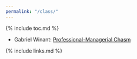 ```yaml
---
permalink: "/class/"
---
```


{% include toc.md %}

-   Gabriel Winant: [Professional-Managerial Chasm](https://nplusonemag.com/online-only/online-only/professional-managerial-chasm/)

{% include links.md %}

